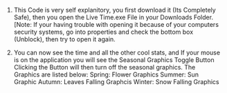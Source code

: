 1. This Code is very self explanitory, you first download it (Its Completely Safe), then you open the Live Time.exe File in your Downloads Folder. [Note: If your having trouble with opening it because of your computers security systems, go into properties and check the bottom box (Unblock), then try to open it again.

2. You can now see the time and all the other cool stats, and If your mouse is on the application you will see the Seasonal Graphics Toggle Button
   Clicking the Button will then turn off the seasonal graphics. The Graphics are listed below:
       Spring: Flower Graphics
       Summer: Sun Graphic
       Autumn: Leaves Falling Graphcis
       Winter: Snow Falling Graphics
